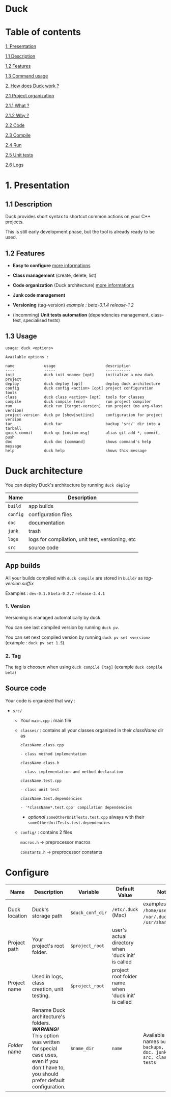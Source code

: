# Duck

# Table of contents

[1. Presentation](#1-presentation)

   [1.1 Description](#11-description)

   [1.2 Features](#12-features)

   [1.3 Command usage](#13-command-usage)
   
[2. How does Duck work ?](#2-how-does-duck-work)
   
   [2.1 Project organization](#21-project-organization)
   
   [2.1.1 What ?](#211-what)
   
   [2.1.2 Why ?](#212-what)
   
   [2.2 Code](#22-code)
   
   [2.3 Compile](#23-compile)
   
   [2.4 Run](#24-run)
   
   [2.5 Unit tests](#25-unit-tests)
   
   [2.6 Logs](#26-logs)


# 1. Presentation

## 1.1 Description

Duck provides short syntax to shortcut common actions on your C++ projects.

This is still early development phase, but the tool is already ready to be used.

## 1.2 Features

  - **Easy to configure** [more informations](#configure)

  - **Class management** (create, delete, list)

  - **Code organization** (Duck architecture) [more informations](#duck-architecture)

  - **Junk code management**

  - **Versioning** (tag-version) *example : beta-0.1.4 release-1.2*

  - (incomming) **Unit tests automation** (dependencies management, class-test, specialised tests)

## 1.3 Usage

```
usage: duck <options> 

Available options :

name             usage                      description
----             -----                      -----------
init             duck init <name> [opt]     initialize a new duck project
deploy           duck deploy [opt]          deploy duck architecture
config           duck config <action> [opt] project configuration tools
class            duck class <action> [opt]  tools for classes
compile          duck compile [env]         run project compiler
run              duck run [target-version]  run project (no arg->last version)
project-version  duck pv [show|set|inc]     configuration for project version
tar              duck tar                   backup 'src/' dir into a tarball
quick-commit     duck qc [custom-msg]       alias git add *, commit, push
doc              duck doc [command]         shows command's help message
help             duck help                  shows this message

```

# Duck architecture

  You can deploy Duck's architecture by running `duck deploy`

  Name | Description
  --- | ---
  `build` | app builds
  `config` | configuration files
  `doc` | documentation
  `junk` | trash
  `logs` | logs for compilation, unit test, versioning, etc 
  `src` | source code

## App builds

All your builds compiled with `duck compile` are stored in `build/` as *tag*-*version*.*suffix*

Examples : `dev-0.1.0` `beta-0.2.7` `release-2.4.1`

### 1. Version

Versioning is managed automatically by duck.

You can see last compiled version by running `duck pv`.

You can set next compiled version by running `duck pv set <version>` (example : `duck pv set 1.5`).

### 2. Tag

The tag is choosen when using `duck compile [tag]` (example `duck compile beta`)


## Source code

Your code is organized that way :

- `src/`

  - Your `main.cpp` : main file

  - `classes/` : contains all your classes organized in their *className* dir as

      <code>*className*.class.cpp</code>

        - class method implementation

      <code>*className*.class.h</code>

        - class implementation and method declaration

      <code>*className*.test.cpp</code>

        - class unit test

      <code>*className*.test.dependencies</code>

        - '*className*.test.cpp' compilation dependencies

      + *optional* `someOtherUnitTests.test.cpp` always with their `someOtherUnitTests.test.dependencies`

  - `config/` : contains 2 files

    `macros.h` -> preprocessor macros

    `constants.h` -> preprocessor constants


# Configure

Name | Description | Variable | Default Value | Notes
--- | --- | --- | --- | ---
Duck location | Duck's storage path | `$duck_conf_dir` | `/etc/.duck` (Mac) | examples : `/home/user/.duck`, `/var/.duck`, `/usr/share/.duck`
Project path | Your project's root folder. | `$project_root` | user's actual directory when 'duck init' is called
Project name | Used in logs, class creation, unit testing. | `$project_root` | project root folder name when 'duck init' is called
*Folder* name | Rename Duck architecture's folders. ***WARNING!*** This option was written for special case uses, even if you don't have to, you should prefer default configuration. |`$name_dir` | `name` | Available for names `build, backups, config, doc, junk, logs, src, classes, tests`
